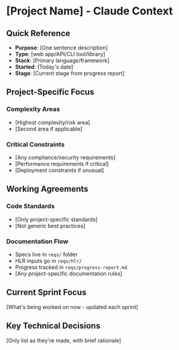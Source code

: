 # [Project Name] - Claude Context

## Quick Reference
- **Purpose**: [One sentence description]
- **Type**: [web app/API/CLI tool/library]
- **Stack**: [Primary language/framework]
- **Started**: [Today's date]
- **Stage**: [Current stage from progress report]

## Project-Specific Focus

### Complexity Areas
- [Highest complexity/risk area]
- [Second area if applicable]

### Critical Constraints
- [Any compliance/security requirements]
- [Performance requirements if critical]
- [Deployment constraints if unusual]

## Working Agreements

### Code Standards
- [Only project-specific standards]
- [Not generic best practices]

### Documentation Flow
- Specs live in `reqs/` folder
- HLR inputs go in `reqs/hlr/`
- Progress tracked in `reqs/progress-report.md`
- [Any project-specific documentation rules]

## Current Sprint Focus
[What's being worked on now - updated each sprint]

## Key Technical Decisions
[Only list as they're made, with brief rationale]
